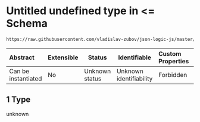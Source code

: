 # Untitled undefined type in &lt;= Schema

```txt
https://raw.githubusercontent.com/vladislav-zubov/json-logic-js/master/schemas/operators/numeric/lessEqual.json#/examples/1
```




| Abstract            | Extensible | Status         | Identifiable            | Custom Properties | Additional Properties | Access Restrictions | Defined In                                                                  |
| :------------------ | ---------- | -------------- | ----------------------- | :---------------- | --------------------- | ------------------- | --------------------------------------------------------------------------- |
| Can be instantiated | No         | Unknown status | Unknown identifiability | Forbidden         | Allowed               | none                | [lessEqual.json\*](operators/numeric/lessEqual.json "open original schema") |

## 1 Type

unknown
